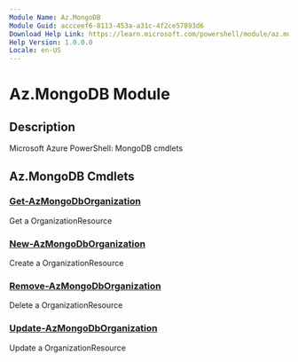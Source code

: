 ```yaml
---
Module Name: Az.MongoDB
Module Guid: accceef6-8113-453a-a31c-4f2ce57893d6
Download Help Link: https://learn.microsoft.com/powershell/module/az.mongodb
Help Version: 1.0.0.0
Locale: en-US
---
```


# Az.MongoDB Module
## Description
Microsoft Azure PowerShell: MongoDB cmdlets

## Az.MongoDB Cmdlets
### [Get-AzMongoDbOrganization](Get-AzMongoDbOrganization.md)
Get a OrganizationResource

### [New-AzMongoDbOrganization](New-AzMongoDbOrganization.md)
Create a OrganizationResource

### [Remove-AzMongoDbOrganization](Remove-AzMongoDbOrganization.md)
Delete a OrganizationResource

### [Update-AzMongoDbOrganization](Update-AzMongoDbOrganization.md)
Update a OrganizationResource


